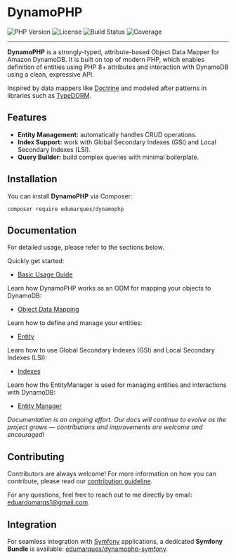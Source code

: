 DynamoPHP
================
![PHP Version](https://img.shields.io/packagist/dependency-v/edumarques/dynamophp/php?version=dev-main&color=%23777BB3)
![License](https://img.shields.io/github/license/edumarques/dynamophp)
![Build Status](https://github.com/edumarques/dynamophp/actions/workflows/base.yml/badge.svg)
![Coverage](https://codecov.io/gh/edumarques/dynamophp/graph/badge.svg?token=E20936W7JD)

---

**DynamoPHP** is a strongly-typed, attribute-based Object Data Mapper for Amazon DynamoDB. It is built on top of modern
PHP, which enables definition of entities using PHP 8+ attributes and interaction with DynamoDB using a clean, expressive
API.

Inspired by data mappers like [Doctrine](https://www.doctrine-project.org) and modeled after patterns in libraries such
as [TypeDORM](https://github.com/typedorm/typedorm).

## Features

- **Entity Management:** automatically handles CRUD operations.
- **Index Support:** work with Global Secondary Indexes (GSI) and Local Secondary Indexes (LSI).
- **Query Builder:** build complex queries with minimal boilerplate.

## Installation

You can install **DynamoPHP** via Composer:

```shell
composer require edumarques/dynamophp
```

## Documentation

For detailed usage, please refer to the sections below.

Quickly get started:

- [Basic Usage Guide](docs/basic-guide.md)

Learn how DynamoPHP works as an ODM for mapping your objects to DynamoDB:

- [Object Data Mapping](docs/odm.md)

Learn how to define and manage your entities:

- [Entity](docs/entity.md)

Learn how to use Global Secondary Indexes (GSI) and Local Secondary Indexes (LSI):

- [Indexes](docs/indexes.md)

Learn how the EntityManager is used for managing entities and interactions with DynamoDB:

- [Entity Manager](docs/entity-manager.md)

_Documentation is an ongoing effort. Our docs will continue to evolve as the project grows — contributions and
improvements are welcome and encouraged!_

## Contributing

Contributors are always welcome! For more information on how you can contribute, please read
our [contribution guideline](CONTRIBUTING.md).

For any questions, feel free to reach out to me directly by
email: [eduardomarqs1@gmail.com](mailto:eduardomarqs1@gmail.com).

## Integration

For seamless integration with [Symfony](https://symfony.com) applications, a dedicated **Symfony Bundle** is
available: [edumarques/dynamophp-symfony](https://github.com/edumarques/dynamophp-symfony).
